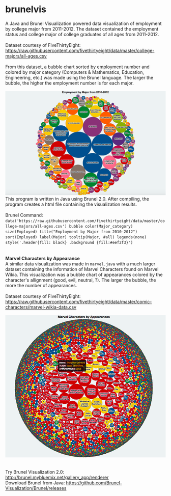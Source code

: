 # brunelvis

A Java and Brunel Visualization powered data visualization of employment by college major from 2011-2012.
The dataset contained the employment status and college major of college graduates of all ages from 2011-2012. 
<br><br>
Dataset courtesy of FiveThirtyEight: https://raw.githubusercontent.com/fivethirtyeight/data/master/college-majors/all-ages.csv
<br><br>
From this dataset, a bubble chart sorted by employment number and colored by major category (Computers & Mathematics, Education, Engineering, etc.) was made using the Brunel language. 
The larger the bubble, the higher the employment number is for each major.
<br><br>
![alt tag](https://github.com/chrisnguyenhi/brunelvis/blob/master/output.png)
<br>
This program is written in Java using Brunel 2.0. After compiling, the program creates a html file containing the visualization results. 
<br><br>
Brunel Command: <br>
``data('https://raw.githubusercontent.com/fivethirtyeight/data/master/college-majors/all-ages.csv') bubble color(Major_category) size(Employed) title("Employment by Major from 2010-2012") sort(Employed) label(Major) tooltip(Major, #all) legends(none) style('.header{fill: black} .background {fill:#eef2f3}')
``
<br>
<br>
<br>
**Marvel Characters by Appearance**
<br>
A similar data visualization was made in ``marvel.java`` with a much larger dataset containing the information of Marvel Characters found on Marvel Wikia. This visualization was a bubble chart of appearances colored by the character's allignment (good, evil, neutral, ?). The larger the bubble, the more the number of appearances.
<br><br>
Dataset courtesy of FiveThirtyEight: https://raw.githubusercontent.com/fivethirtyeight/data/master/comic-characters/marvel-wikia-data.csv
<br><br>
![alt tag](https://github.com/chrisnguyenhi/brunelvis/blob/master/large.png)
<br>
<br>
<br>Try Brunel Visualization 2.0: http://brunel.mybluemix.net/gallery_app/renderer
<br>Download Brunel from Java: https://github.com/Brunel-Visualization/Brunel/releases


